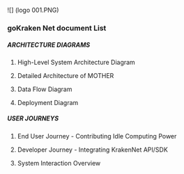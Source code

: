 ![] (logo 001.PNG)
### goKraken Net document List

##### ARCHITECTURE DIAGRAMS

1. High-Level System Architecture Diagram

1. Detailed Architecture of MOTHER

1. Data Flow Diagram

1. Deployment Diagram


##### USER JOURNEYS

1. End User Journey - Contributing Idle Computing Power

1. Developer Journey - Integrating KrakenNet API/SDK

1. System Interaction Overview

